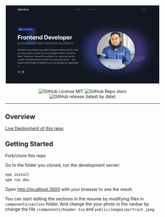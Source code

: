 <p align="center">
<img src="public/images/og/website.png" alt="readme-header" width="500">
</p>

<div align="center">

![GitHub License MIT](https://img.shields.io/github/license/sajibcse68/website?color=%234a6cb5)
![GitHub Repo stars](https://img.shields.io/github/stars/sajibcse68/website?color=%234a6cb5)
![GitHub release (latest by date)](https://img.shields.io/github/v/release/sajibcse68/website?color=%234a6cb5)

</div>

---

## Overview

[Live Deployment of this repo](https://sajibkhan.com)

## Getting Started

Fork/clone this repo

Go to the folder you cloned, run the development server:

```bash
npm install
npm run dev
```

Open [http://localhost:3000](http://localhost:3000) with your browser to see the result.

You can start editing the sections in the resume by modifying files in `components/section` folder. And change the your photo in the navbar by change the file `/components/header.tsx` and `public/images/portrait.jpeg`.
